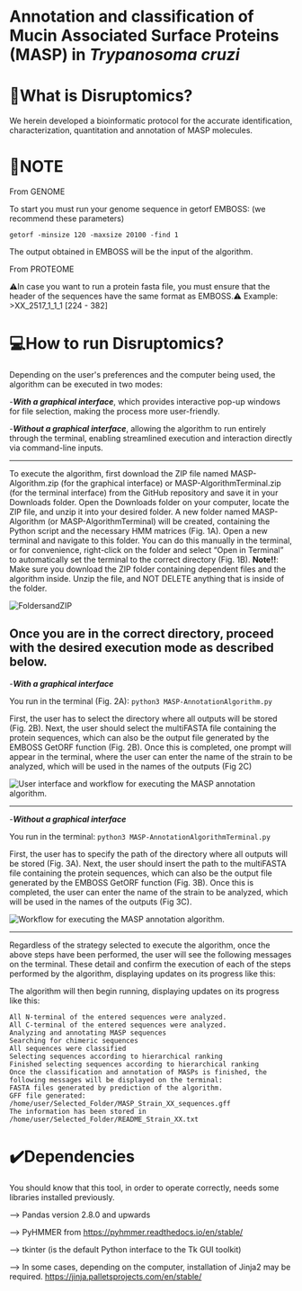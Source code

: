 
# Annotation and classification of Mucin Associated Surface Proteins (MASP) in _Trypanosoma cruzi_

# 📍What is Disruptomics? 

We herein developed a bioinformatic protocol for the accurate identification, characterization, quantitation and annotation of MASP molecules.

# 📝NOTE
From GENOME

To start you must run your genome sequence in getorf EMBOSS: (we recommend these parameters)

 ```getorf -minsize 120 -maxsize 20100 -find 1  ```

The output obtained in EMBOSS will be the input of the algorithm. 

From PROTEOME

 ⚠️In case you want to run a protein fasta file,  you must ensure that the header of the sequences have the same format as EMBOSS.⚠️
Example: >XX_2517_1_1_1 [224 - 382]

# 💻How to run Disruptomics?
Depending on the user's preferences and the computer being used, the algorithm can be executed in two modes:

-***With a graphical interface***, which provides interactive pop-up windows for file selection, making the process more user-friendly.

-***Without a graphical interface***, allowing the algorithm to run entirely through the terminal, enabling streamlined execution and interaction directly via command-line inputs.

-------------------------------------------------------------------------------------------------------------------------------------------------------------------------------------

To execute the algorithm, first download the ZIP file named MASP-Algorithm.zip (for the graphical interface) or MASP-AlgorithmTerminal.zip (for the terminal interface) from the GitHub repository and save it in your Downloads folder. Open the Downloads folder on your computer, locate the ZIP file, and unzip it into your desired folder.
A new folder named MASP-Algorithm (or MASP-AlgorithmTerminal) will be created, containing the Python script and the necessary HMM matrices (Fig. 1A). Open a new terminal and navigate to this folder. You can do this manually in the terminal, or for convenience, right-click on the folder and select “Open in Terminal” to automatically set the terminal to the correct directory (Fig. 1B). 
**Note!!**: Make sure you download the ZIP folder containing dependent files and the algorithm inside. Unzip the file, and NOT DELETE anything that is inside of the folder.

![FoldersandZIP](images/folderszip.jpg)

Once you are in the correct directory, proceed with the desired execution mode as described below.
-------------------------------------------------------------------------------------------------------------------------------------------------------------------------------------
-***With a graphical interface***  

You run in the terminal (Fig. 2A):
 ```python3 MASP-AnnotationAlgorithm.py  ```

First, the user has to select the directory where all outputs will be stored (Fig. 2B). Next, the user should select the multiFASTA file containing the protein sequences, which can also be the output file generated by the EMBOSS GetORF function (Fig. 2B). Once this is completed, one prompt will appear in the terminal, where the user can enter the name of the strain to be analyzed, which will be used in the names of the outputs  (Fig 2C)

![User interface and workflow for executing the MASP annotation algorithm.](images/UserInterface.jpg)


-------------------------------------------------------------------------------------------------------------------------------------------------------------------------------------

-***Without a graphical interface***

You run in the terminal:
 ```python3 MASP-AnnotationAlgorithmTerminal.py  ```

First, the user has to specify the path of the directory where all outputs will be stored (Fig. 3A). Next, the user should insert the path to the multiFASTA file containing the protein sequences, which can also be the output file generated by the EMBOSS GetORF function (Fig. 3B). Once this is completed, the user can enter the name of the strain to be analyzed, which will be used in the names of the outputs  (Fig 3C). 

![Workflow for executing the MASP annotation algorithm.](images/terminal.jpg)

-------------------------------------------------------------------------------------------------------------------------------------------------------------------------------------
Regardless of the strategy selected to execute the algorithm, once the above steps have been performed, the user will see the following messages on the terminal. These detail and confirm the execution of each of the steps performed by the algorithm, displaying updates on its progress like this: 

The algorithm will then begin running, displaying updates on its progress like this: 
 ```All internal Methionines were calculated
All N-terminal of the entered sequences were analyzed. 
All C-terminal of the entered sequences were analyzed. 
Analyzing and annotating MASP sequences
Searching for chimeric sequences
All sequences were classified
Selecting sequences according to hierarchical ranking
Finished selecting sequences according to hierarchical ranking
Once the classification and annotation of MASPs is finished, the following messages will be displayed on the terminal:
FASTA files generated by prediction of the algorithm.
GFF file generated: /home/user/Selected_Folder/MASP_Strain_XX_sequences.gff
The information has been stored in /home/user/Selected_Folder/README_Strain_XX.txt 
```

# ✔️Dependencies 
You should know that this tool, in order to operate correctly, needs some libraries installed previously.

--> Pandas version 2.8.0 and upwards

--> PyHMMER from  https://pyhmmer.readthedocs.io/en/stable/

--> tkinter (is the default Python interface to the Tk GUI toolkit)

--> In some cases, depending on the computer, installation of Jinja2 may be required. https://jinja.palletsprojects.com/en/stable/
